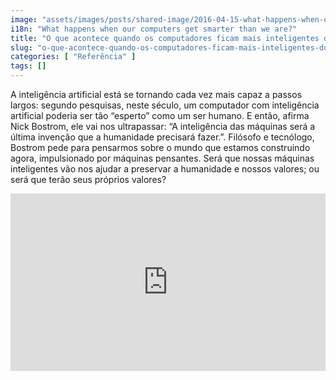 ```yaml
---
image: "assets/images/posts/shared-image/2016-04-15-what-happens-when-our-computers-get-smarter-than-we-are.jpg"
i18n: "What happens when our computers get smarter than we are?"
title: "O que acontece quando os computadores ficam mais inteligentes do que nós?"
slug: "o-que-acontece-quando-os-computadores-ficam-mais-inteligentes-do-que-nos"
categories: [ "Referência" ]
tags: []
---
```

A inteligência artificial está se tornando cada vez mais capaz a passos largos: segundo pesquisas, neste século, um computador com inteligência artificial poderia ser tão “esperto” como um ser humano. E então, afirma Nick Bostrom, ele vai nos ultrapassar: “A inteligência das máquinas será a última invenção que a humanidade precisará fazer.”. Filósofo e tecnólogo, Bostrom pede para pensarmos sobre o mundo que estamos construindo agora, impulsionado por máquinas pensantes. Será que nossas máquinas inteligentes vão nos ajudar a preservar a humanidade e nossos valores; ou será que terão seus próprios valores?

<div style="max-width:854px"><div style="position:relative;height:0;padding-bottom:56.25%"><iframe src="https://embed.ted.com/talks/lang/pt-br/nick_bostrom_what_happens_when_our_computers_get_smarter_than_we_are" width="854" height="480" style="position:absolute;left:0;top:0;width:100%;height:100%" frameborder="0" scrolling="no" allowfullscreen></iframe></div></div>